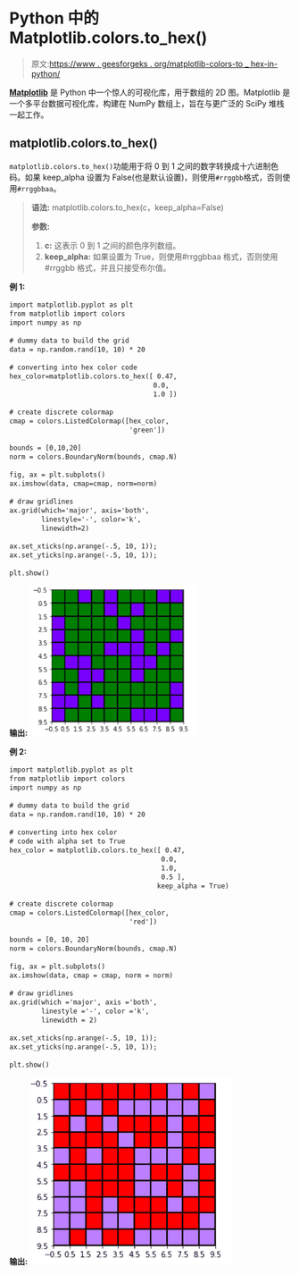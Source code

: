 # Python 中的 Matplotlib.colors.to_hex()

> 原文:[https://www . geesforgeks . org/matplotlib-colors-to _ hex-in-python/](https://www.geeksforgeeks.org/matplotlib-colors-to_hex-in-python/)

**[Matplotlib](http://geeksforgeeks.org/python-matplotlib-an-overview/)** 是 Python 中一个惊人的可视化库，用于数组的 2D 图。Matplotlib 是一个多平台数据可视化库，构建在 NumPy 数组上，旨在与更广泛的 SciPy 堆栈一起工作。

## matplotlib.colors.to_hex()

`matplotlib.colors.to_hex()`功能用于将 0 到 1 之间的数字转换成十六进制色码。如果 keep_alpha 设置为 False(也是默认设置)，则使用`#rrggbb`格式，否则使用`#rrggbbaa`。

> **语法:** matplotlib.colors.to_hex(c，keep_alpha=False)
> 
> **参数:**
> 
> 1.  **c:** 这表示 0 到 1 之间的颜色序列数组。
> 2.  **keep_alpha:** 如果设置为 True，则使用#rrggbbaa 格式，否则使用#rrggbb 格式，并且只接受布尔值。

**例 1:**

```
import matplotlib.pyplot as plt
from matplotlib import colors
import numpy as np

# dummy data to build the grid
data = np.random.rand(10, 10) * 20

# converting into hex color code
hex_color=matplotlib.colors.to_hex([ 0.47, 
                                    0.0, 
                                    1.0 ])

# create discrete colormap
cmap = colors.ListedColormap([hex_color, 
                              'green'])

bounds = [0,10,20]
norm = colors.BoundaryNorm(bounds, cmap.N)

fig, ax = plt.subplots()
ax.imshow(data, cmap=cmap, norm=norm)

# draw gridlines
ax.grid(which='major', axis='both', 
        linestyle='-', color='k',
        linewidth=2)

ax.set_xticks(np.arange(-.5, 10, 1));
ax.set_yticks(np.arange(-.5, 10, 1));

plt.show()
```

**输出:**
![](img/bde4e23e4fe25d2d28ad8af0d88ed799.png)

**例 2:**

```
import matplotlib.pyplot as plt
from matplotlib import colors
import numpy as np

# dummy data to build the grid
data = np.random.rand(10, 10) * 20

# converting into hex color
# code with alpha set to True
hex_color = matplotlib.colors.to_hex([ 0.47,
                                      0.0, 
                                      1.0, 
                                      0.5 ],
                                     keep_alpha = True)

# create discrete colormap
cmap = colors.ListedColormap([hex_color, 
                              'red'])

bounds = [0, 10, 20]
norm = colors.BoundaryNorm(bounds, cmap.N)

fig, ax = plt.subplots()
ax.imshow(data, cmap = cmap, norm = norm)

# draw gridlines
ax.grid(which ='major', axis ='both', 
        linestyle ='-', color ='k', 
        linewidth = 2)

ax.set_xticks(np.arange(-.5, 10, 1));
ax.set_yticks(np.arange(-.5, 10, 1));

plt.show()
```

 **输出:**
![](img/abdfe0f8adf8d187560d1bca3cbe78a6.png)